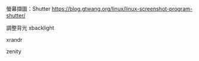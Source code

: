 螢幕擷圖：Shutter https://blog.gtwang.org/linux/linux-screenshot-program-shutter/

調整背光
xbacklight

xrandr

zenity

